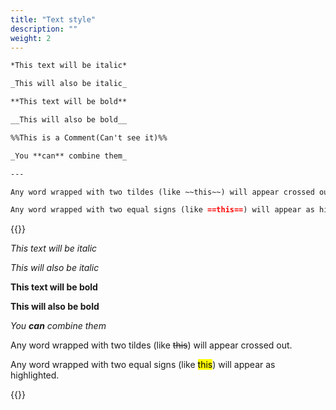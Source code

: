 ```yaml
---
title: "Text style"
description: ""
weight: 2
---
```


```md
*This text will be italic*

_This will also be italic_

**This text will be bold**

__This will also be bold__

%%This is a Comment(Can't see it)%%

_You **can** combine them_

---

Any word wrapped with two tildes (like ~~this~~) will appear crossed out.

Any word wrapped with two equal signs (like ==this==) will appear as highlighted.
```

{{<revealhtml theme="black" progress="true" controls="true">}}

<section><p><em>This text will be italic</em></p>
<p><em>This will also be italic</em></p>
<p><strong>This text will be bold</strong></p>
<p><strong>This will also be bold</strong></p>
<p><em>You <strong>can</strong> combine them</em></p>
</section>

<section><p>Any word wrapped with two tildes (like <del>this</del>) will appear crossed out.</p>
<p>Any word wrapped with two equal signs (like <mark>this</mark>) will appear as highlighted.</p>
</section>

{{</revealhtml>}}
